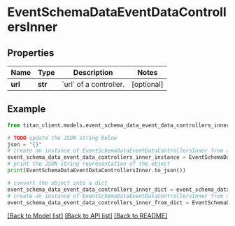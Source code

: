 # EventSchemaDataEventDataControllersInner


## Properties

Name | Type | Description | Notes
------------ | ------------- | ------------- | -------------
**url** | **str** | &#x60;url&#x60; of a controller. | [optional] 

## Example

```python
from titan_client.models.event_schema_data_event_data_controllers_inner import EventSchemaDataEventDataControllersInner

# TODO update the JSON string below
json = "{}"
# create an instance of EventSchemaDataEventDataControllersInner from a JSON string
event_schema_data_event_data_controllers_inner_instance = EventSchemaDataEventDataControllersInner.from_json(json)
# print the JSON string representation of the object
print(EventSchemaDataEventDataControllersInner.to_json())

# convert the object into a dict
event_schema_data_event_data_controllers_inner_dict = event_schema_data_event_data_controllers_inner_instance.to_dict()
# create an instance of EventSchemaDataEventDataControllersInner from a dict
event_schema_data_event_data_controllers_inner_from_dict = EventSchemaDataEventDataControllersInner.from_dict(event_schema_data_event_data_controllers_inner_dict)
```
[[Back to Model list]](../README.md#documentation-for-models) [[Back to API list]](../README.md#documentation-for-api-endpoints) [[Back to README]](../README.md)


